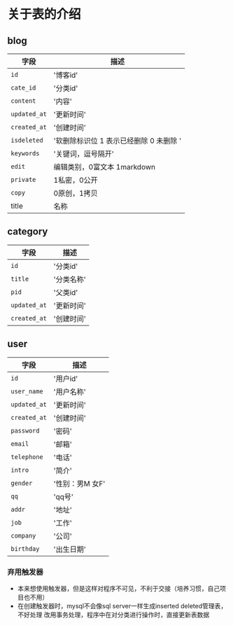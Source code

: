 # 关于表的介绍
## blog

字段 | 描述
---|---
`id` | '博客id'
`cate_id` | '分类id'
`content` | '内容'
`updated_at` | '更新时间'
`created_at` |'创建时间'
`isdeleted` | '软删除标识位 1 表示已经删除 0 未删除 '
`keywords` | '关键词，逗号隔开'
`edit` |  编辑类别，0富文本 1markdown
`private` | 1私密，0公开
`copy` | 0原创，1拷贝
 title | 名称
 
## category
字段 | 描述
---|---
`id` | '分类id'
`title` | '分类名称'
`pid` | '父类id'
`updated_at` | '更新时间'
`created_at` | '创建时间'
## user
字段 | 描述
---|---
  `id` | '用户id'
  `user_name` | '用户名称'
  `updated_at` | '更新时间'
  `created_at` | '创建时间'
  `password` | '密码'
  `email` | '邮箱'
  `telephone` | '电话'
  `intro` | '简介'
  `gender` | '性别：男M 女F'
  `qq` | 'qq号'
  `addr` | '地址'
  `job` | '工作'
  `company` | '公司'
  `birthday` | '出生日期'
  
  ### 弃用触发器
  - 本来想使用触发器，但是这样对程序不可见，不利于交接（培养习惯，自己项目也不用） 
  - 在创建触发器时，mysql不会像sql server一样生成inserted deleted管理表，不好处理
  改用事务处理，程序中在对分类进行操作时，直接更新表数据
  